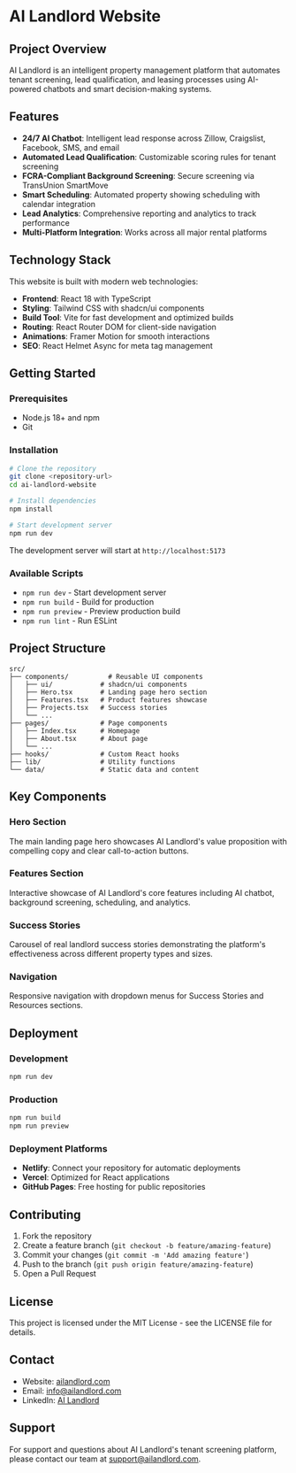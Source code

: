 # AI Landlord Website

## Project Overview

AI Landlord is an intelligent property management platform that automates tenant screening, lead qualification, and leasing processes using AI-powered chatbots and smart decision-making systems.

## Features

- **24/7 AI Chatbot**: Intelligent lead response across Zillow, Craigslist, Facebook, SMS, and email
- **Automated Lead Qualification**: Customizable scoring rules for tenant screening
- **FCRA-Compliant Background Screening**: Secure screening via TransUnion SmartMove
- **Smart Scheduling**: Automated property showing scheduling with calendar integration
- **Lead Analytics**: Comprehensive reporting and analytics to track performance
- **Multi-Platform Integration**: Works across all major rental platforms

## Technology Stack

This website is built with modern web technologies:

- **Frontend**: React 18 with TypeScript
- **Styling**: Tailwind CSS with shadcn/ui components
- **Build Tool**: Vite for fast development and optimized builds
- **Routing**: React Router DOM for client-side navigation
- **Animations**: Framer Motion for smooth interactions
- **SEO**: React Helmet Async for meta tag management

## Getting Started

### Prerequisites

- Node.js 18+ and npm
- Git

### Installation

```bash
# Clone the repository
git clone <repository-url>
cd ai-landlord-website

# Install dependencies
npm install

# Start development server
npm run dev
```

The development server will start at `http://localhost:5173`

### Available Scripts

- `npm run dev` - Start development server
- `npm run build` - Build for production
- `npm run preview` - Preview production build
- `npm run lint` - Run ESLint

## Project Structure

```
src/
├── components/          # Reusable UI components
│   ├── ui/            # shadcn/ui components
│   ├── Hero.tsx       # Landing page hero section
│   ├── Features.tsx   # Product features showcase
│   ├── Projects.tsx   # Success stories
│   └── ...
├── pages/             # Page components
│   ├── Index.tsx      # Homepage
│   ├── About.tsx      # About page
│   └── ...
├── hooks/             # Custom React hooks
├── lib/               # Utility functions
└── data/              # Static data and content
```

## Key Components

### Hero Section
The main landing page hero showcases AI Landlord's value proposition with compelling copy and clear call-to-action buttons.

### Features Section
Interactive showcase of AI Landlord's core features including AI chatbot, background screening, scheduling, and analytics.

### Success Stories
Carousel of real landlord success stories demonstrating the platform's effectiveness across different property types and sizes.

### Navigation
Responsive navigation with dropdown menus for Success Stories and Resources sections.

## Deployment

### Development
```bash
npm run dev
```

### Production
```bash
npm run build
npm run preview
```

### Deployment Platforms

- **Netlify**: Connect your repository for automatic deployments
- **Vercel**: Optimized for React applications
- **GitHub Pages**: Free hosting for public repositories

## Contributing

1. Fork the repository
2. Create a feature branch (`git checkout -b feature/amazing-feature`)
3. Commit your changes (`git commit -m 'Add amazing feature'`)
4. Push to the branch (`git push origin feature/amazing-feature`)
5. Open a Pull Request

## License

This project is licensed under the MIT License - see the LICENSE file for details.

## Contact

- Website: [ailandlord.com](https://ailandlord.com)
- Email: info@ailandlord.com
- LinkedIn: [AI Landlord](https://www.linkedin.com/company/ai-landlord)

## Support

For support and questions about AI Landlord's tenant screening platform, please contact our team at support@ailandlord.com.
